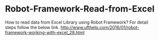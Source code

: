# Robot-Framework-Read-from-Excel
How to read data from Excel Library using Robot Framework? For detail steps follow the below link. http://www.ufthelp.com/2016/01/robot-framework-working-with-excel_28.html
